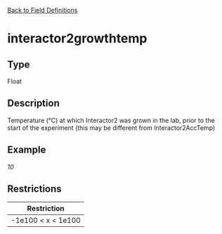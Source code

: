 [Back to Field Definitions](../../field_definition_overview)
# interactor2growthtemp

## Type
Float

## Description


Temperature (°C) at which Interactor2 was grown in the lab, prior to the start of the experiment (this may be different from Interactor2AccTemp)
## Example
*10*

## Restrictions
| Restriction |
| :---------: |
| -1e100 < x < 1e100 |

